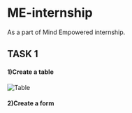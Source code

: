 # ME-internship
As a part of Mind Empowered internship.
<h2>TASK 1</h2>
<h4>1)Create a table</h4>

![Table](https://github.com/aleena24bino/ME-internship/assets/118409571/7b16a8ee-8959-47cc-9c81-2b762f1c8c63)


<h4>2)Create a form</h4>
